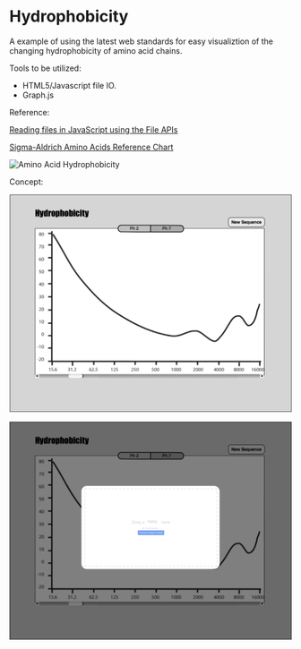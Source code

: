Hydrophobicity
==============
A example of using the latest web standards for easy visualiztion of the changing hydrophobicity of amino acid chains.

Tools to be utilized:

- HTML5/Javascript file IO.
- Graph.js

Reference:

[Reading files in JavaScript using the File APIs](http://www.html5rocks.com/en/tutorials/file/dndfiles/)

[Sigma-Aldrich Amino Acids Reference Chart](http://www.sigmaaldrich.com/life-science/metabolomics/learning-center/amino-acid-reference-chart.html)

![Amino Acid Hydrophobicity](http://www.sigmaaldrich.com/content/dam/sigma-aldrich/life-science/biochemicals/migrationbiochemicals1/2nd-graph.gif)

Concept:

![Concept Image One](https://raw.githubusercontent.com/LeeBergstrand/Hydrophobicity/master/Concept/ConceptOne.jpg)

![Concept Image Two](https://raw.githubusercontent.com/LeeBergstrand/Hydrophobicity/master/Concept/ConceptTwo.jpg)
